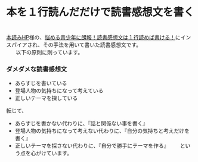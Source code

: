 # 本を１行読んだだけで読書感想文を書く
　  
[本読みHP](http://www.ne.jp/asahi/ymgs/hon/index.htm)様の、[悩める青少年に朗報！読書感想文は１行読めば書ける！](http://www.ne.jp/asahi/ymgs/hon/kansou_folder/kansou00.htm)にインスパイアされ、その手法を用いて書いた読書感想文です。  
　  
以下の原則に則っています。
　  
### ダメダメな読書感想文
 * あらすじを書いている
 * 登場人物の気持ちになって考えている
 * 正しいテーマを探している 
　  

転じて、


 * あらすじを書かない代わりに、『話と関係ない事を書く』
 * 登場人物の気持ちになって考えない代わりに、『自分の気持ちと考えだけを書く』
 * 正しいテーマを探さない代わりに、『自分で勝手にテーマを作る』
　  
という点を心がけています。

 
 
